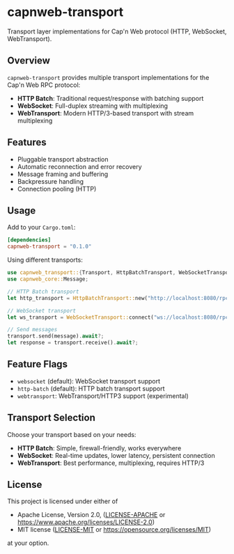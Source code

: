 # capnweb-transport

Transport layer implementations for Cap'n Web protocol (HTTP, WebSocket, WebTransport).

## Overview

`capnweb-transport` provides multiple transport implementations for the Cap'n Web RPC protocol:

- **HTTP Batch**: Traditional request/response with batching support
- **WebSocket**: Full-duplex streaming with multiplexing
- **WebTransport**: Modern HTTP/3-based transport with stream multiplexing

## Features

- Pluggable transport abstraction
- Automatic reconnection and error recovery
- Message framing and buffering
- Backpressure handling
- Connection pooling (HTTP)

## Usage

Add to your `Cargo.toml`:

```toml
[dependencies]
capnweb-transport = "0.1.0"
```

Using different transports:

```rust
use capnweb_transport::{Transport, HttpBatchTransport, WebSocketTransport};
use capnweb_core::Message;

// HTTP Batch transport
let http_transport = HttpBatchTransport::new("http://localhost:8080/rpc/batch");

// WebSocket transport
let ws_transport = WebSocketTransport::connect("ws://localhost:8080/rpc/ws").await?;

// Send messages
transport.send(message).await?;
let response = transport.receive().await?;
```

## Feature Flags

- `websocket` (default): WebSocket transport support
- `http-batch` (default): HTTP batch transport support
- `webtransport`: WebTransport/HTTP3 support (experimental)

## Transport Selection

Choose your transport based on your needs:

- **HTTP Batch**: Simple, firewall-friendly, works everywhere
- **WebSocket**: Real-time updates, lower latency, persistent connection
- **WebTransport**: Best performance, multiplexing, requires HTTP/3

## License

This project is licensed under either of

 * Apache License, Version 2.0, ([LICENSE-APACHE](../LICENSE-APACHE) or https://www.apache.org/licenses/LICENSE-2.0)
 * MIT license ([LICENSE-MIT](../LICENSE-MIT) or https://opensource.org/licenses/MIT)

at your option.